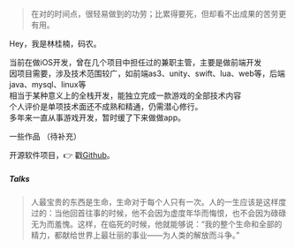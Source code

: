 > 在对的时间点，很轻易做到的功劳；比累得要死，但却看不出成果的苦劳更有用。

Hey，我是林桂楠，码农。

当前在做iOS开发，曾在几个项目中担任过的兼职主管，主要是做前端开发  
因项目需要，涉及技术范围较广，如前端as3、unity、swift、lua、web等，后端java、mysql、linux等  
相当于某种意义上的全栈开发，能独立完成一款游戏的全部技术内容  
个人评价是单项技术面还不成熟和精通，仍需潜心修行。  
多年来一直从事游戏开发，暂时缓了下来做做app。

一些作品
（待补充）

开源软件项目，👉 戳[Github](http://github.com/linguinan)。 


##### Talks

> 人最宝贵的东西是生命，生命对于每个人只有一次。人的一生应该是这样度过的：当他回首往事的时候，他不会因为虚度年华而悔恨，也不会因为碌碌无为而羞愧。这样，在临死的时候，他就能够说：“我的整个生命和全部的精力，都献给世界上最壮丽的事业——为人类的解放而斗争。”
